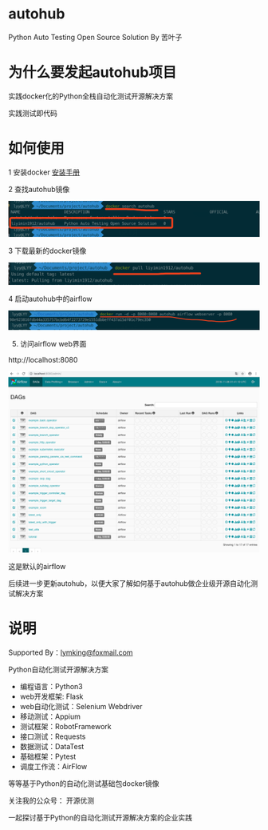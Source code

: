 # autohub

Python Auto Testing Open Source Solution By 苦叶子

# 为什么要发起autohub项目

实践docker化的Python全栈自动化测试开源解决方案

实践测试即代码

# 如何使用

1 安装docker [安装手册](https://docs.docker.com/compose/install/)

2 查找autohub镜像

![search](./images/search_autohub.png)

3 下载最新的docker镜像

![download](./images/download_autohub.png)

4 启动autohub中的airflow

![run](./images/run_autohub.png)

5. 访问airflow web界面

http://localhost:8080

![airflow](./images/airflow_autohub.png)

这是默认的airflow


后续进一步更新autohub，以便大家了解如何基于autohub做企业级开源自动化测试解决方案

# 说明

Supported By：lymking@foxmail.com

Python自动化测试开源解决方案

- 编程语言：Python3
- web开发框架: Flask
- web自动化测试：Selenium Webdriver
- 移动测试：Appium
- 测试框架：RobotFramework
- 接口测试：Requests
- 数据测试：DataTest
- 基础框架：Pytest
- 调度工作流：AirFlow

等等基于Python的自动化测试基础包docker镜像

关注我的公众号： 开源优测

一起探讨基于Python的自动化测试开源解决方案的企业实践
